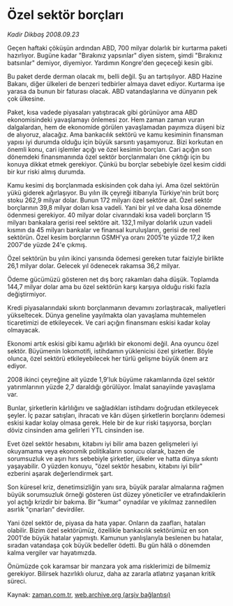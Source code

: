 # Özel sektör borçları

*Kadir Dikbaş 2008.09.23*

<tr><td class="metin" colspan="2" style="padding-top: 20px; padding-left: 5px; padding-right: 10px;">Geçen haftaki çöküşün ardından ABD, 700 milyar dolarlık bir kurtarma paketi hazırlıyor. Bugüne kadar "Bırakınız yapsınlar" diyen sistem, şimdi "Bırakınız batsınlar" demiyor, diyemiyor. Yardımın Kongre'den geçeceği kesin gibi.</td></tr><tr><td class="metin" colspan="2" style="padding-top: 20px; padding-left: 5px; padding-right: 10px;"><p>Bu paket derde derman olacak mı, belli değil. Şu an tartışılıyor. ABD Hazine Bakanı, diğer ülkeleri de benzeri tedbirler almaya davet ediyor. Kurtarma işe yarasa da bunun bir faturası olacak. ABD vatandaşlarına ve dünyanın pek çok ülkesine. 
<p> Paket, kısa vadede piyasaları yatıştıracak gibi görünüyor ama ABD ekonomisindeki yavaşlamayı önlemesi zor. Hem zaman zaman vuran dalgalardan, hem de ekonomide görülen yavaşlamadan payımıza düşeni biz de alıyoruz, alacağız. Ama bankacılık sektörü ve kamu kesiminin finansman yapısı iyi durumda olduğu için büyük sarsıntı yaşamıyoruz. Bizi korkutan en önemli konu, cari işlemler açığı ve özel kesimin borçları. Cari açığın son dönemdeki finansmanında özel sektör borçlanmaları öne çıktığı için bu konuya dikkat etmek gerekiyor. Çünkü bu borçlar sebebiyle özel kesim ciddi bir kur riski almış durumda.
<p> Kamu kesimi dış borçlanmada eskisinden çok daha iyi. Ama özel sektörün yükü giderek ağırlaşıyor. Bu yılın ilk çeyreği itibarıyla Türkiye'nin brüt borç stoku 262,9 milyar dolar. Bunun 172 milyarı özel sektöre ait. Özel sektör borçlarının 39,8 milyar doları kısa vadeli. Yani bir yıl ve daha kısa dönemde ödenmesi gerekiyor. 40 milyar dolar civarındaki kısa vadeli borçların 15 milyarı bankalara gerisi reel sektöre ait. 132,1 milyar dolarlık uzun vadeli kısmın da 45 milyarı bankalar ve finansal kuruluşların, gerisi de reel sektörün. Özel kesim borçlarının GSMH'ya oranı 2005'te yüzde 17,2 iken 2007'de yüzde 24'e çıkmış.
<p> Özel sektörün bu yılın ikinci yarısında ödemesi gereken tutar faiziyle birlikte 26,1 milyar dolar. Gelecek yıl ödenecek rakamsa 36,2 milyar.
<p> Ödeme gücümüzü gösteren net dış borç rakamları daha düşük. Toplamda 144,7 milyar dolar ama bu özel sektörün karşı karşıya olduğu riski fazla değiştirmiyor.
<p>Kredi piyasalarındaki sıkıntı borçlanmanın devamını zorlaştıracak, maliyetleri yükseltecek. Dünya geneline yayılmakta olan yavaşlama muhtemelen ticaretimizi de etkileyecek. Ve cari açığın finansmanı eskisi kadar kolay olmayacak. 
<p> Ekonomi artık eskisi gibi kamu ağırlıklı bir ekonomi değil. Ana oyuncu özel sektör. Büyümenin lokomotifi, istihdamın yüklenicisi özel şirketler. Böyle olunca, özel sektörü etkileyebilecek her türlü gelişme büyük önem arz ediyor. 
<p> 2008 ikinci çeyreğine ait yüzde 1,9'luk büyüme rakamlarında özel sektör yatırımlarının yüzde 2,7 daraldığı görülüyor. İmalat sanayiinde yavaşlama var. 
<p> Bunlar, şirketlerin kârlılığını ve sağladıkları istihdamı doğrudan etkileyecek şeyler. İç pazar satışları, ihracatı ve kârı düşen şirketlerin borçlarını ödemesi eskisi kadar kolay olmasa gerek. Hele bir de kur riski taşıyorsa, borçları döviz cinsinden ama gelirleri YTL cinsinden ise.
<p> Evet özel sektör hesabını, kitabını iyi bilir ama bazen gelişmeleri iyi okuyamama veya ekonomik politikaların sonucu olarak, bazen de sorumsuzluk ve aşırı hırs sebebiyle şirketler, ülkeler ve hatta dünya sıkıntı yaşayabilir. O yüzden konuyu, "özel sektör hesabını, kitabını iyi bilir" ezberini aşarak değerlendirmek şart. 
<p> Son küresel kriz, denetimsizliğin yanı sıra, büyük paralar almalarına rağmen büyük sorumsuzluk örneği gösteren üst düzey yöneticiler ve etrafındakilerin yol açtığı krizdir bir bakıma. Bir "kumar" oynadılar ve yıkılmaz zannedilen asırlık "çınarları" devirdiler.
<p> Yani özel sektör de, piyasa da hata yapar. Onların da zaafları, hataları olabilir. Bizim özel sektörümüz, özellikle bankacılık sektörümüz en son 2001'de büyük hatalar yapmıştı. Kamunun yanlışlarıyla beslenen bu hatalar, sıradan vatandaşa çok büyük bedeller ödetti. Bu gün hâlâ o dönemden kalma vergiler var hayatımızda.
<p> Önümüzde çok karamsar bir manzara yok ama risklerimizi de bilmemiz gerekiyor. Bilirsek hazırlıklı oluruz, daha az zararla atlatırız yaşanan kritik süreci.<br/></p></p></p></p></p></p></p></p></p></p></p></p></p></td></tr>

Kaynak: [zaman.com.tr](http://zaman.com.tr/yazar.do?yazino=741491), [web.archive.org (arşiv bağlantısı)](http://web.archive.org/web/20081013170116/http://www.zaman.com.tr:80/yazar.do?yazino=741491)
